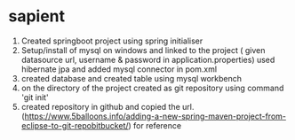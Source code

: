 # sapient

1. Created springboot project using spring initialiser
2. Setup/install of mysql on windows and linked to the project ( given datasource url, username & password in application.properties) used hibernate jpa and added mysql connector in pom.xml
3. created database and created table using mysql workbench
4. on the directory of the project created as git repository using command 'git init'
5. created repository in github and copied the url. (https://www.5balloons.info/adding-a-new-spring-maven-project-from-eclipse-to-git-repobitbucket/) for reference
